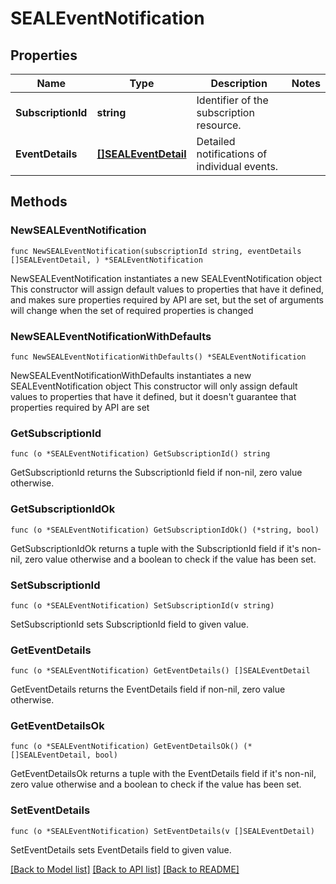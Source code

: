 # SEALEventNotification

## Properties

Name | Type | Description | Notes
------------ | ------------- | ------------- | -------------
**SubscriptionId** | **string** | Identifier of the subscription resource. | 
**EventDetails** | [**[]SEALEventDetail**](SEALEventDetail.md) | Detailed notifications of individual events. | 

## Methods

### NewSEALEventNotification

`func NewSEALEventNotification(subscriptionId string, eventDetails []SEALEventDetail, ) *SEALEventNotification`

NewSEALEventNotification instantiates a new SEALEventNotification object
This constructor will assign default values to properties that have it defined,
and makes sure properties required by API are set, but the set of arguments
will change when the set of required properties is changed

### NewSEALEventNotificationWithDefaults

`func NewSEALEventNotificationWithDefaults() *SEALEventNotification`

NewSEALEventNotificationWithDefaults instantiates a new SEALEventNotification object
This constructor will only assign default values to properties that have it defined,
but it doesn't guarantee that properties required by API are set

### GetSubscriptionId

`func (o *SEALEventNotification) GetSubscriptionId() string`

GetSubscriptionId returns the SubscriptionId field if non-nil, zero value otherwise.

### GetSubscriptionIdOk

`func (o *SEALEventNotification) GetSubscriptionIdOk() (*string, bool)`

GetSubscriptionIdOk returns a tuple with the SubscriptionId field if it's non-nil, zero value otherwise
and a boolean to check if the value has been set.

### SetSubscriptionId

`func (o *SEALEventNotification) SetSubscriptionId(v string)`

SetSubscriptionId sets SubscriptionId field to given value.


### GetEventDetails

`func (o *SEALEventNotification) GetEventDetails() []SEALEventDetail`

GetEventDetails returns the EventDetails field if non-nil, zero value otherwise.

### GetEventDetailsOk

`func (o *SEALEventNotification) GetEventDetailsOk() (*[]SEALEventDetail, bool)`

GetEventDetailsOk returns a tuple with the EventDetails field if it's non-nil, zero value otherwise
and a boolean to check if the value has been set.

### SetEventDetails

`func (o *SEALEventNotification) SetEventDetails(v []SEALEventDetail)`

SetEventDetails sets EventDetails field to given value.



[[Back to Model list]](../README.md#documentation-for-models) [[Back to API list]](../README.md#documentation-for-api-endpoints) [[Back to README]](../README.md)


